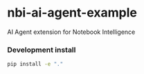 # nbi-ai-agent-example
AI Agent extension for Notebook Intelligence

### Development install

```bash
pip install -e "."
```

